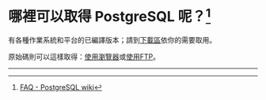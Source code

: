 # 哪裡可以取得 PostgreSQL 呢？[^1]

有各種作業系統和平台的已編譯版本；請到[下載區](http://www.postgresql.org/download)依你的需要取用。

原始碼則可以這樣取得：[使用瀏覽器](http://www.postgresql.org/ftp/)或[使用FTP](ftp://ftp.postgresql.org/pub/)。

---



[^1]:  [FAQ - PostgreSQL wiki](https://wiki.postgresql.org/wiki/FAQ#Where_can_I_get_PostgreSQL.3F)

